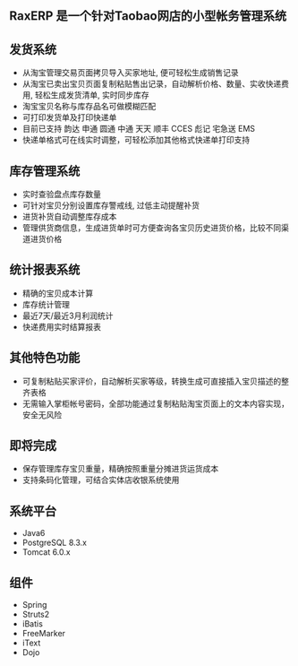 ## RaxERP 是一个针对Taobao网店的小型帐务管理系统 ##

## 发货系统 ##

  * 从淘宝管理交易页面拷贝导入买家地址, 便可轻松生成销售记录
  * 从淘宝已卖出宝贝页面复制粘贴售出记录，自动解析价格、数量、实收快递费用, 轻松生成发货清单, 实时同步库存
  * 淘宝宝贝名称与库存品名可做模糊匹配
  * 可打印发货单及打印快递单
  * 目前已支持 韵达 申通 圆通 中通 天天 顺丰 CCES 彪记 宅急送 EMS
  * 快递单格式可在线实时调整，可轻松添加其他格式快递单打印支持

## 库存管理系统 ##

  * 实时查验盘点库存数量
  * 可针对宝贝分别设置库存警戒线, 过低主动提醒补货
  * 进货补货自动调整库存成本
  * 管理供货商信息，生成进货单时可方便查询各宝贝历史进货价格，比较不同渠道进货价格

## 统计报表系统 ##

  * 精确的宝贝成本计算
  * 库存统计管理
  * 最近7天/最近3月利润统计
  * 快递费用实时结算报表

## 其他特色功能 ##

  * 可复制粘贴买家评价，自动解析买家等级，转换生成可直接插入宝贝描述的整齐表格
  * 无需输入掌柜帐号密码，全部功能通过复制粘贴淘宝页面上的文本内容实现，安全无风险

## 即将完成 ##

  * 保存管理库存宝贝重量，精确按照重量分摊进货运货成本
  * 支持条码化管理，可结合实体店收银系统使用

## 系统平台 ##

  * Java6
  * PostgreSQL 8.3.x
  * Tomcat 6.0.x

## 组件 ##

  * Spring
  * Struts2
  * iBatis
  * FreeMarker
  * iText
  * Dojo